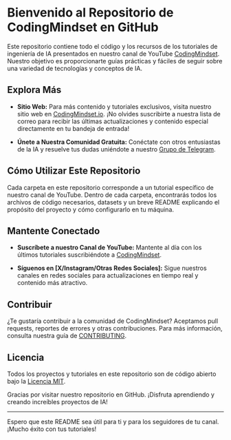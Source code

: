
# Bienvenido al Repositorio de CodingMindset en GitHub

Este repositorio contiene todo el código y los recursos de los tutoriales de ingeniería de IA presentados en nuestro canal de YouTube [CodingMindset](https://www.youtube.com/channel/UC1YEuQpT5QHRxHY8_ArquiQ). Nuestro objetivo es proporcionarte guías prácticas y fáciles de seguir sobre una variedad de tecnologías y conceptos de IA.

## Explora Más

- **Sitio Web:** Para más contenido y tutoriales exclusivos, visita nuestro sitio web en [CodingMindset.io](https://codingmindset.io). ¡No olvides suscribirte a nuestra lista de correo para recibir las últimas actualizaciones y contenido especial directamente en tu bandeja de entrada!

- **Únete a Nuestra Comunidad Gratuita:** Conéctate con otros entusiastas de la IA y resuelve tus dudas uniéndote a nuestro [Grupo de Telegram](https://t.me/coding_mindset).

## Cómo Utilizar Este Repositorio

Cada carpeta en este repositorio corresponde a un tutorial específico de nuestro canal de YouTube. Dentro de cada carpeta, encontrarás todos los archivos de código necesarios, datasets y un breve README explicando el propósito del proyecto y cómo configurarlo en tu máquina.

## Mantente Conectado

- **Suscríbete a nuestro Canal de YouTube:** Mantente al día con los últimos tutoriales suscribiéndote a [CodingMindset](https://www.youtube.com/channel/UC1YEuQpT5QHRxHY8_ArquiQ).

- **Síguenos en [X/Instagram/Otras Redes Sociales]:** Sigue nuestros canales en redes sociales para actualizaciones en tiempo real y contenido más atractivo.

## Contribuir

¿Te gustaría contribuir a la comunidad de CodingMindset? Aceptamos pull requests, reportes de errores y otras contribuciones. Para más información, consulta nuestra guía de [CONTRIBUTING](CONTRIBUTING.md).

## Licencia

Todos los proyectos y tutoriales en este repositorio son de código abierto bajo la [Licencia MIT](LICENSE).

Gracias por visitar nuestro repositorio en GitHub. ¡Disfruta aprendiendo y creando increíbles proyectos de IA!

---

Espero que este README sea útil para ti y para los seguidores de tu canal. ¡Mucho éxito con tus tutoriales!

